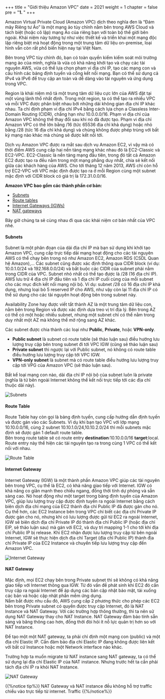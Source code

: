 +++
title = "Giới thiệu Amazon VPC"
date = 2021
weight = 1
chapter = false
pre = "<b>1. </b>"
+++

Amazon Virtual Private Cloud (Amazon VPC) dịch theo nghĩa đen là “Đám mây Riêng tư Ảo” là một mạng ảo tùy chỉnh nằm bên trong AWS Cloud và tách biệt (hoặc cô lập) mạng Ảo của riêng bạn với toàn bộ thế giới bên ngoài. Khái niệm này tương tự như việc thiết kế và triển khai một mạng độc lập riêng biệt mà hoạt động trong một trung tâm dữ liệu on-premise, loại hình vẫn còn rất phổ biến hiện nay tại Việt Nam. 

Bên trong VPC tùy chỉnh đó, bạn có toàn quyền kiểm kiểm soát môi trường mạng ảo của mình, nghĩa là vừa có khả năng khởi tạo và chạy các tài nguyên AWS, vừa có thể lựa chọn phạm vi địa chỉ IP, tạo các mạng con và cấu hình các bảng định tuyến và cổng kết nối mạng. Bạn có thể sử dụng cả IPv4 và IPv6 để truy cập an toàn và dễ dàng vào tài nguyên và ứng dụng trong VPC. 

Region là khái niệm mô tả một trung tâm dữ liệu cực lớn của AWS đặt tại một vùng lãnh thổ nhất định. Trong một region, ta có thể tạo ra nhiều VPC và mỗi VPC được phân biệt nhau bởi những dải không gian địa chỉ IP khác nhau. Ta chỉ định phạm vi địa chỉ IPv4 bằng cách lựa chọn a Classless Inter-Domain Routing (CIDR), chẳng hạn như 10.0.0.0/16. Phạm vi địa chỉ của Amazon VPC không thể thay đổi sau khi nó đã được tạo. Phạm vi địa chỉ Amazon VPC có thể lớn bằng /16 (tức 65536 địa chỉ khả dụng) hoặc nhỏ bằng /28 (tức 16 địa chỉ khả dụng) và chúng không được phép trùng với bất kỳ mạng nào khác mà chúng sẽ được kết nối tới.

Dịch vụ Amazon VPC được ra mắt sau dịch vụ Amazon EC2, vì vậy mà có thời điểm AWS cung cấp hai nền tảng mạng khác nhau đó là EC2-Classic và EC2-VPC. EC2-Classic là nền tảng mạng đầu tiên, trong đó tất cả Amazon EC2 được tạo ra đều nằm trong một mạng phẳng duy nhất, chia sẻ kết nối giữa các khách hàng của AWS. Cho tới tháng 12 năm 2013, AWS chỉ còn hỗ trợ EC2-VPC với VPC mặc định được tạo ra ở mỗi Region cùng một subnet mặc định với CIDR block có giá trị là 172.31.0.0/16.

**Amazon VPC bao gồm các thành phần cơ bản:**
* [Subnets](#subnets)
* [Route tables](#route-table)
* [Internet Gateways (IGWs)](#internet-gateway)
* [NAT gateways](#nat-gateway)

Bây giờ chúng ta sẽ cùng nhau đi qua các khái niệm cơ bản nhất của VPC nhé.

#### Subnets

Subnet là một phân đoạn của dải địa chỉ IP mà bạn sử dụng khi khởi tạo Amazon VPC, cung cấp trực tiếp dải mạng hoạt động cho các tài nguyên AWS có thể chạy bên trong nó như Amazon EC2, Amazon RDS (CSDL Quan hệ Amazon),... Các subnet cũng được xác định thông qua CIDR block (ví dụ: 10.0.1.0/24 và 192.168.0.0/24) và bắt buộc các CIDR của subnet phải nằm trong CIDR của VPC. Subnet nhỏ nhất có thể tạo được là /28 (16 địa chỉ IP). AWS lưu trữ 4 địa chỉ IP đầu tiên và 1 địa chỉ IP cuối cùng của mỗi subnet cho các mục đích kết nối mạng nội bộ. Ví dụ: subnet  /28 có 16 địa chỉ IP khả dụng, nhưng loại bỏ 5 reserved IP cho AWS, như vậy còn lại 11 địa chỉ IP có thể sử dụng cho các tài nguyên hoạt động bên trong subnet này.

Availability Zone hay được viết tắt thành AZ là một trung tâm dữ liệu con, nằm bên trong Region và được xác định dựa treo vị trí địa lý. Bên trong AZ có thể có một hoặc nhiều subnet, nhưng một subnet chỉ có thể nằm trong duy nhất một AZ mà không thể mở rộng sang AZ khác.  

Các subnet được chia thành các loại như **Public**, **Private**, hoặc **VPN-only**. 
+ **Public subnet** là subnet có route table (sẽ thảo luận sau) điều hướng lưu lượng truy cập bên trong subnet đi tới VPC IGW (cũng sẽ thảo luận sau) 
+ **Private subnet** thì ngược lại với Public subnet, nó không có route table điều hướng lưu lượng truy cập tới VPC IGW. 
+ **VPN-only subnet** là subnet mà có route table điều hướng lưu lượng truy cập tới VPG của Amazon VPC (sẽ thảo luận sau). 

Bất kể loại mạng con nào, dải địa chỉ IP nội bộ của subnet luôn là private (nghĩa là từ bên ngoài Internet không thể kết nối trực tiếp tới các địa chỉ thuộc dải này).


![Subnets](/images/architecture/subnet.png?width=40pc)

#### Route Table

Route Table hay còn gọi là bảng định tuyến, cung cấp hướng dẫn định tuyến và được gán vào các Subnets. 
Ví dụ khi bạn tạo VPC với lớp mạng 10.10.0.0/16, cùng 2 subnet 10.10.1.0/24,10.10.2.0/24 thì mỗi subnets mặc định sẽ được gán 1 default route table.\
Bên trong route table sẽ có route entry **destination**:10.10.0.0/16 **target**:local. Route entry này thể hiện các tài nguyên tạo ra trong cùng 1 VPC có thể kết nối với nhau.

![Route Table](/images/architecture/routetable.png?width=40pc)
#### Internet Gateway

Internet Gateway (IGW) là một thành phần Amazon VPC giúp các tài nguyên bên trong VPC, cụ thể là EC2, có khả năng giao tiếp với Internet. IGW có khả năng co giãn mạnh theo chiều ngang, đồng thời tính dự phòng và sẵn sàng cao. Nó hoạt động như một target trong bảng định tuyến của Amazon VPC, giúp lưu lượng truy cập được định tuyến ra ngoài Internet bằng cách biên dịch địa chỉ mạng của EC2 thành địa chỉ Public IP đã được gán cho nó.  
Cụ thể hơn, các EC2 Instance bên trong VPC chỉ biết các địa chỉ Private IP được gán cho nó, nhưng khi có lưu lượng được gửi từ EC2 ra ngoài Internet, IGW sẽ biên dịch địa chỉ Private IP đó thành địa chỉ Public IP (hoặc địa chỉ EIP, sẽ thảo luận sau) mà gán với EC2, và duy trì mapping 1-1 cho tới khi địa chỉ Public IP bị release. Khi EC2 nhận được lưu lượng truy cập từ bên ngoài Internet, IGW sẽ thực hiện dịch địa chỉ Target (địa chỉ Public IP) thành địa chỉ Private IP của EC2 Instance và chuyển tiếp lưu lượng truy cập đến Amazon VPC.

![Internet Gateway](/images/architecture/igw.png?width=55pc)
#### NAT Gateway

Mặc định, mọi EC2 chạy bên trong Private subnet thì sẽ không có khả năng giao tiếp với Internet thông qua IGW. Từ đó vấn đề phát sinh khi EC2 đó cần truy cập ra ngoài Internet để áp dụng các bản cập nhật bảo mật, tải xuống các bản vá hoặc cập nhật phần mềm ứng dụng.  
Nắm bắt được nhu cầu đó, AWS cung cấp 2 phương thức cho phép các EC2 bên trong Private subnet có quyền được truy cập Internet, đó là NAT Instance và NAT Gateway. Với các trường hợp thông thường, thì ta nên sử dụng NAT Gateway thay cho NAT Instance. NAT Gateway đảm bảo tính sẵn sàng và băng thông cao hơn, đồng thời đòi hỏi ít nỗ lực quản trị hơn so với NAT Instance.

Để tạo một một NAT gateway, ta phải chỉ định một mạng con (public) và một địa chỉ Elastic IP. Cần đảm bảo địa chỉ Elastic IP đang không được liên kết với bất cứ Instance hoặc một Network interface nào khác.

Trường hợp ta muốn migrate từ NAT instance sang NAT gateway, ta có thể sử dụng lại địa chỉ Elastic IP của NAT instance. Nhưng trước hết ta cần phải tách địa chỉ IP ra khỏi NAT Instance. 

![NAT Gateway](/images/architecture/natgw.png?width=70pc)

{{%notice tip%}}
NAT Gateway và NAT instance đều không hỗ trợ traffic chiều vào trực tiếp từ internet. Traffic 
{{%/notice%}}
